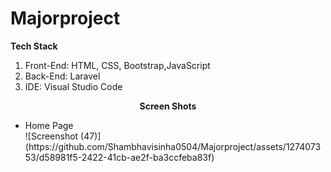 # Majorproject

<p><b>Tech Stack</b>
  <ol>
<li>Front-End: HTML, CSS, Bootstrap,JavaScript</li>
<li>Back-End: Laravel</li>
<li>IDE: Visual Studio Code</li>
  </ol>
</p>

<span><strong><center>Screen Shots</center></strong></span>

<ul>
  <li>Home Page</li>
  ![Screenshot (47)](https://github.com/Shambhavisinha0504/Majorproject/assets/127407353/d58981f5-2422-41cb-ae2f-ba3ccfeba83f)
</ul>

